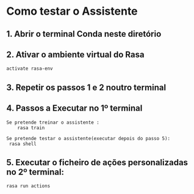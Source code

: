 # Como testar o Assistente

## 1. Abrir o terminal Conda neste diretório

## 2. Ativar o ambiente virtual do Rasa
    activate rasa-env

## 3. Repetir os passos 1 e 2 noutro terminal

## 4. Passos a Executar no 1º terminal
    Se pretende treinar o assistente :
        rasa train

    Se pretende testar o assistente(executar depois do passo 5):
     rasa shell
     

## 5. Executar o ficheiro de ações personalizadas no 2º terminal:
    rasa run actions


    